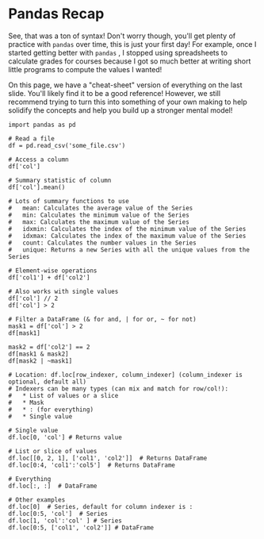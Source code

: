 # Pandas Recap

See, that was a ton of syntax! Don't worry though, you'll get plenty of practice with `pandas` over time, this is just your first day! For example, once I started getting better with `pandas` , I stopped using spreadsheets to calculate grades for courses because I got so much better at writing short little programs to compute the values I wanted!  

On this page, we have a "cheat-sheet" version of everything on the last slide. You'll likely find it to be a good reference! However, we still recommend trying to turn this into something of your own making to help solidify the concepts and help you build up a stronger mental model!  

```text
import pandas as pd

# Read a file
df = pd.read_csv('some_file.csv')

# Access a column
df['col']

# Summary statistic of column
df['col'].mean()

# Lots of summary functions to use
#   mean: Calculates the average value of the Series
#   min: Calculates the minimum value of the Series
#   max: Calculates the maximum value of the Series
#   idxmin: Calculates the index of the minimum value of the Series
#   idxmax: Calculates the index of the maximum value of the Series
#   count: Calculates the number values in the Series
#   unique: Returns a new Series with all the unique values from the Series

# Element-wise operations
df['col1'] + df['col2']

# Also works with single values
df['col'] // 2
df['col'] > 2

# Filter a DataFrame (& for and, | for or, ~ for not)
mask1 = df['col'] > 2
df[mask1]

mask2 = df['col2'] == 2
df[mask1 & mask2]
df[mask2 | ~mask1]

# Location: df.loc[row_indexer, column_indexer] (column_indexer is optional, default all)
# Indexers can be many types (can mix and match for row/col!): 
#   * List of values or a slice
#   * Mask
#   * : (for everything)
#   * Single value

# Single value
df.loc[0, 'col'] # Returns value

# List or slice of values
df.loc[[0, 2, 1], ['col1', 'col2']]  # Returns DataFrame
df.loc[0:4, 'col1':'col5']  # Returns DataFrame

# Everything
df.loc[:, :]  # DataFrame

# Other examples
df.loc[0]  # Series, default for column indexer is :
df.loc[0:5, 'col']  # Series
df.loc[1, 'col':'col' ] # Series
df.loc[0:5, ['col1', 'col2']] # DataFrame

````

 

 

